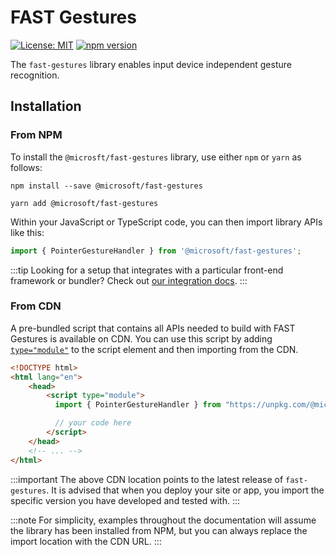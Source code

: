 # FAST Gestures

[![License: MIT](https://img.shields.io/badge/License-MIT-yellow.svg)](https://opensource.org/licenses/MIT)
[![npm version](https://badge.fury.io/js/%40microsoft%2Ffast-gestures.svg)](https://badge.fury.io/js/%40microsoft%2Ffast-gestures)

The `fast-gestures` library enables input device independent gesture recognition.

## Installation

### From NPM

To install the `@microsft/fast-gestures` library, use either `npm` or `yarn` as follows:

```shell
npm install --save @microsoft/fast-gestures
```

```shell
yarn add @microsoft/fast-gestures
```

Within your JavaScript or TypeScript code, you can then import library APIs like this:

```ts
import { PointerGestureHandler } from '@microsoft/fast-gestures';
```

:::tip
Looking for a setup that integrates with a particular front-end framework or bundler? Check out [our integration docs](https://fast.design/docs/integrations/introduction).
:::

### From CDN

A pre-bundled script that contains all APIs needed to build with FAST Gestures is available on CDN. You can use this script by adding [`type="module"`](https://developer.mozilla.org/en-US/docs/Web/JavaScript/Guide/Modules) to the script element and then importing from the CDN.

```html
<!DOCTYPE html>
<html lang="en">
    <head>
        <script type="module">
          import { PointerGestureHandler } from "https://unpkg.com/@microsoft/fast-gestures";

          // your code here
        </script>
    </head>
    <!-- ... -->
</html>
```

:::important
The above CDN location points to the latest release of `fast-gestures`. It is advised that when you deploy your site or app, you import the specific version you have developed and tested with.
:::

:::note
For simplicity, examples throughout the documentation will assume the library has been installed from NPM, but you can always replace the import location with the CDN URL.
:::